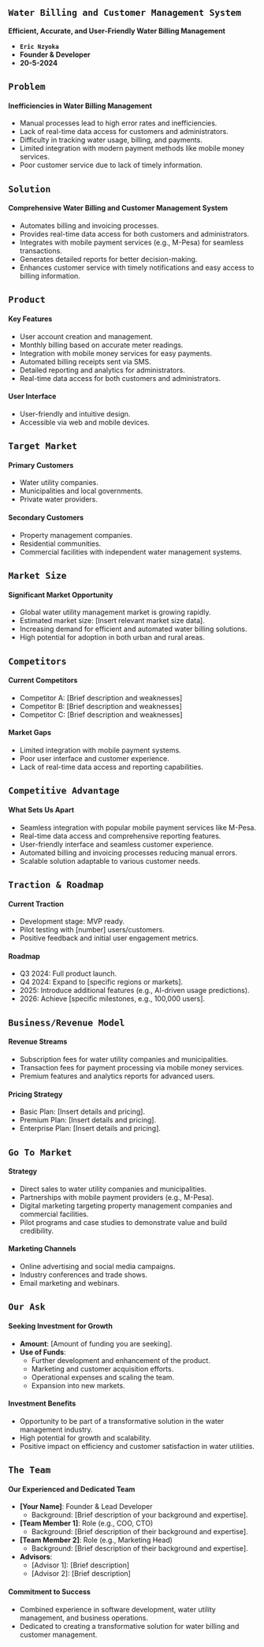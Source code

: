 ## ``Water Billing and Customer Management System``

**Efficient, Accurate, and User-Friendly Water Billing Management**

- **``Eric Nzyoka``**  
- **Founder & Developer**  
- **20-5-2024**

## ``Problem``

#### Inefficiencies in Water Billing Management
- Manual processes lead to high error rates and inefficiencies.
- Lack of real-time data access for customers and administrators.
- Difficulty in tracking water usage, billing, and payments.
- Limited integration with modern payment methods like mobile money services.
- Poor customer service due to lack of timely information.

## ``Solution``

#### Comprehensive Water Billing and Customer Management System
- Automates billing and invoicing processes.
- Provides real-time data access for both customers and administrators.
- Integrates with mobile payment services (e.g., M-Pesa) for seamless transactions.
- Generates detailed reports for better decision-making.
- Enhances customer service with timely notifications and easy access to billing information.

## ``Product``

#### Key Features
- User account creation and management.
- Monthly billing based on accurate meter readings.
- Integration with mobile money services for easy payments.
- Automated billing receipts sent via SMS.
- Detailed reporting and analytics for administrators.
- Real-time data access for both customers and administrators.

#### User Interface
- User-friendly and intuitive design.
- Accessible via web and mobile devices.

## ``Target Market``

#### Primary Customers
- Water utility companies.
- Municipalities and local governments.
- Private water providers.

#### Secondary Customers
- Property management companies.
- Residential communities.
- Commercial facilities with independent water management systems.

## ``Market Size``

#### Significant Market Opportunity
- Global water utility management market is growing rapidly.
- Estimated market size: [Insert relevant market size data].
- Increasing demand for efficient and automated water billing solutions.
- High potential for adoption in both urban and rural areas.

## ``Competitors``

#### Current Competitors
- Competitor A: [Brief description and weaknesses]
- Competitor B: [Brief description and weaknesses]
- Competitor C: [Brief description and weaknesses]

#### Market Gaps
- Limited integration with mobile payment systems.
- Poor user interface and customer experience.
- Lack of real-time data access and reporting capabilities.

## ``Competitive Advantage``

#### What Sets Us Apart
- Seamless integration with popular mobile payment services like M-Pesa.
- Real-time data access and comprehensive reporting features.
- User-friendly interface and seamless customer experience.
- Automated billing and invoicing processes reducing manual errors.
- Scalable solution adaptable to various customer needs.

## ``Traction & Roadmap``

#### Current Traction
- Development stage: MVP ready.
- Pilot testing with [number] users/customers.
- Positive feedback and initial user engagement metrics.

#### Roadmap
- Q3 2024: Full product launch.
- Q4 2024: Expand to [specific regions or markets].
- 2025: Introduce additional features (e.g., AI-driven usage predictions).
- 2026: Achieve [specific milestones, e.g., 100,000 users].

## ``Business/Revenue Model``

#### Revenue Streams
- Subscription fees for water utility companies and municipalities.
- Transaction fees for payment processing via mobile money services.
- Premium features and analytics reports for advanced users.

#### Pricing Strategy
- Basic Plan: [Insert details and pricing].
- Premium Plan: [Insert details and pricing].
- Enterprise Plan: [Insert details and pricing].

## ``Go To Market``

#### Strategy
- Direct sales to water utility companies and municipalities.
- Partnerships with mobile payment providers (e.g., M-Pesa).
- Digital marketing targeting property management companies and commercial facilities.
- Pilot programs and case studies to demonstrate value and build credibility.

#### Marketing Channels
- Online advertising and social media campaigns.
- Industry conferences and trade shows.
- Email marketing and webinars.

## ``Our Ask``

#### Seeking Investment for Growth
- **Amount**: [Amount of funding you are seeking].
- **Use of Funds**:
  - Further development and enhancement of the product.
  - Marketing and customer acquisition efforts.
  - Operational expenses and scaling the team.
  - Expansion into new markets.

#### Investment Benefits
- Opportunity to be part of a transformative solution in the water management industry.
- High potential for growth and scalability.
- Positive impact on efficiency and customer satisfaction in water utilities.

## ``The Team``

#### Our Experienced and Dedicated Team
- **[Your Name]**: Founder & Lead Developer
  - Background: [Brief description of your background and expertise].
- **[Team Member 1]**: Role (e.g., COO, CTO)
  - Background: [Brief description of their background and expertise].
- **[Team Member 2]**: Role (e.g., Marketing Head)
  - Background: [Brief description of their background and expertise].
- **Advisors**:
  - [Advisor 1]: [Brief description]
  - [Advisor 2]: [Brief description]

#### Commitment to Success
- Combined experience in software development, water utility management, and business operations.
- Dedicated to creating a transformative solution for water billing and customer management.



